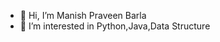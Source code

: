 - 👋 Hi, I’m Manish Praveen Barla
- 👀 I’m interested in Python,Java,Data Structure


<!---
mpb0/mpb0 is a ✨ special ✨ repository because its `README.md` (this file) appears on your GitHub profile.
You can click the Preview link to take a look at your changes.
--->
